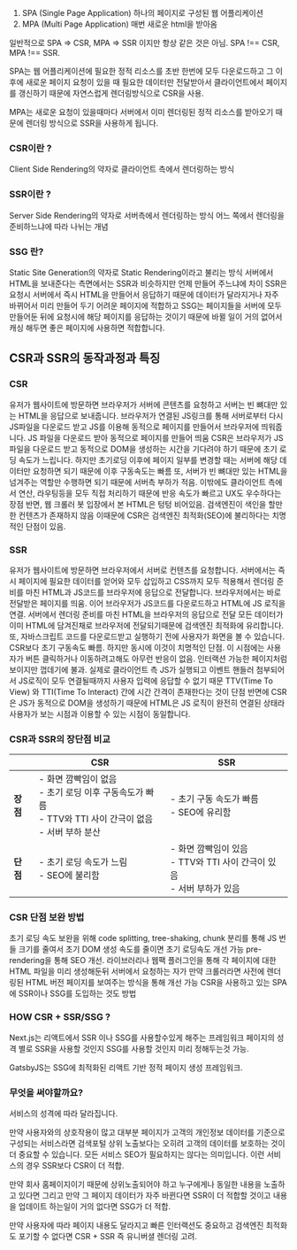 1. SPA (Single Page Application) 하나의 페이지로 구성된 웹 어플리케이션
2. MPA (Multi Page Application) 매번 새로운 html을 받아옴

일반적으로 SPA => CSR, MPA => SSR 이지만 항상 같은 것은 아님.
SPA !== CSR, MPA !== SSR.

SPA는 웹 어플리케이션에 필요한 정적 리소스를 초반 한번에 모두 다운로드하고 그 이후에 새로운 페이지 요청이 있을 때 필요한 데이터만 전달받아서 클라이언트에서 페이지를 갱신하기 때문에 자연스럽게 렌더링방식으로 CSR을 사용.

MPA는 새로운 요청이 있을때마다 서버에서 이미 렌더링된 정적 리소스를 받아오기 때문에 렌더링 방식으로 SSR을 사용하게 됩니다.

### CSR이란 ?
Client Side Rendering의 약자로 클라이언트 측에서 렌더링하는 방식

### SSR이란 ?
Server Side Rendering의 약자로 서버측에서 렌더링하는 방식
어느 쪽에서 렌더링을 준비하느냐에 따라 나뉘는 개념

### SSG 란?
Static Site Generation의 약자로 Static Rendering이라고 불리는 방식
서버에서 HTML을 보내준다는 측면에서는 SSR과 비슷하지만 언제 만들어 주느냐에 차이
SSR은 요청시 서버에서 즉시 HTML을 만들어서 응답하기 때문에 데이터가 달라지거나 자주 바뀌어서 미리 만들어 두기 어려운 페이지에 적합하고
SSG는 페이지들을 서버에 모두 만들어둔 뒤에 요청시에 해당 페이지를 응답하는 것이기 때문에 바뀔 일이 거의 없어서 캐싱 해두면 좋은 페이지에 사용하면 적합합니다.

## CSR과 SSR의 동작과정과 특징

### CSR
유저가 웹사이트에 방문하면 브라우저가 서버에 콘텐츠를 요청하고 서버는 빈 뼈대만 있는 HTML을 응답으로 보내줍니다. 브라우저가 연결된 JS링크를 통해 서버로부터 다시 JS파일을 다운로드 받고 JS를 이용해 동적으로 페이지를 만들어서 브라우저에 띄워줍니다.
JS 파일을 다운로드 받아 동적으로 페이지를 만들어 띄움 CSR은 브라우저가 JS 파일을 다운로드 받고 동적으로 DOM을 생성하는 시간을 기다려야 하기 때문에 초기 로딩 속도가 느립니다. 하지만 초기로딩 이후에 페이지 일부를 변경할 때는 서버에 해당 데이터만 요청하면 되기 때문에 이후 구동속도는 빠름
또, 서버가 빈 뼈대만 있는 HTML을 넘겨주는 역할만 수행하면 되기 때문에 서버측 부하가 적음. 이밖에도 클라이언트 측에서 연산, 라우팅등을 모두 직접 처리하기 때문에 반응 속도가 빠르고 UX도 우수하다는 장점
반면, 웹 크롤러 봇 입장에서 본 HTML은 텅텅 비어있음.
검색엔진이 색인을 할만한 컨텐츠가 존재하지 않음 이때문에 CSR은 검색엔진 최적화(SEO)에 불리하다는 치명적인 단점이 있음.

### SSR
유저가 웹사이트에 방문하면 브라우저에서 서버로 컨텐츠를 요청합니다.
서버에서는 즉시 페이지에 필요한 데이터를 얻어와 모두 삽입하고 CSS까지 모두 적용해서 렌더링 준비를 마친 HTML과 JS코드를 브라우저에 응답으로 전달합니다. 브라우저에서는 바로 전달받은 페이지를 띄움. 이어 브라우저가 JS코드를 다운로드하고 HTML에 JS 로직을 연결.
서버에서 렌더링 준비를 마친 HTML을 브라우저의 응답으로 전달
모든 데이터가 이미 HTML에 담겨진채로 브라우저에 전달되기때문에 검색엔진 최적화에 유리합니다.
또, 자바스크립트 코드를 다운로드받고 실행하기 전에 사용자가 화면을 볼 수 있습니다.
CSR보다 초기 구동속도 빠름. 하지만 동시에 이것이 치명적인 단점. 이 시점에는 사용자가 버튼 클릭하거나 이동하려고해도 아무런 반응이 없음. 인터랙션 가능한 페이지처럼 보이지만 껍데기에 불과.
실제로 클라이언트 측 JS가 실행되고 이벤트 핸들러 첨부되어서 JS로직이 모두 연결될때까지 사용자 입력에 응답할 수 없기 때문
TTV(Time To View) 와 TTI(Time To Interact) 간에 시간 간격이 존재한다는 것이 단점
반면에 CSR은 JS가 동적으로 DOM을 생성하기 때문에 HTML은 JS 로직이 완전히 연결된 상태라 사용자가 보는 시점과 이용할 수 있는 시점이 동일합니다.

### CSR과 SSR의 장단점 비교

|          | **CSR**                                                                                                      | **SSR**                                                                    |
|----------|--------------------------------------------------------------------------------------------------------------|----------------------------------------------------------------------------|
| **장점** | - 화면 깜빡임이 없음<br>- 초기 로딩 이후 구동속도가 빠름<br>- TTV와 TTI 사이 간극이 없음<br>- 서버 부하 분산 | - 초기 구동 속도가 빠름<br>- SEO에 유리함                                  |
| **단점** | - 초기 로딩 속도가 느림<br>- SEO에 불리함                                                                    | - 화면 깜빡임이 있음<br>- TTV와 TTI 사이 간극이 있음<br>- 서버 부하가 있음 |



### CSR 단점 보완 방법
초기 로딩 속도 보완을 위해 code splitting, tree-shaking, chunk 분리를 통해 JS 번들 크기를 줄여서 초기 DOM 생성 속도를 줄이면 초기 로딩속도 개선 가능
pre-rendering을 통해 SEO 개선. 라이브러리나 웹팩 플러그인을 통해 각 페이지에 대한 HTML 파일을 미리 생성해둔뒤 서버에서 요청하는 자가 만약 크롤러라면 사전에 렌더링된 HTML 버전 페이지를 보여주는 방식을 통해 개선 가능
CSR을 사용하고 있는 SPA에 SSR이나 SSG를 도입하는 것도 방법

### HOW CSR + SSR/SSG ?

Next.js는 리액트에서 SSR 이나 SSG를 사용할수있게 해주는 프레임워크 페이지의 성격 별로 SSR을 사용할 것인지 SSG를 사용할 것인지 미리 정해두는것 가능.

GatsbyJS는 SSG에 최적화된 리액트 기반 정적 페이지 생성 프레임워크.

### 무엇을 써야할까요?

서비스의 성격에 따라 달라집니다.

만약 사용자와의 상호작용이 많고 대부분 페이지가 고객의 개인정보 데이터를 기준으로 구성되는 서비스라면 검색포털 상위 노출보다는 오히려 고객의 데이터를 보호하는 것이 더 중요할 수 있습니다. 모든 서비스 SEO가 필요하지는 않다는 의미입니다. 이런 서비스의 경우 SSR보다 CSR이 더 적합.

만약 회사 홈페이지이기 때문에 상위노출되어야 하고 누구에게나 동일한 내용을 노출하고 있다면 그리고 만약 그 페이지 데이터가 자주 바뀐다면 SSR이 더 적합할 것이고 내용을 업데이트 하는일이 거의 없다면 SSG가 더 적합.

만약 사용자에 따라 페이지 내용도 달라지고 빠른 인터랙션도 중요하고 검색엔진 최적화도 포기할 수 없다면 CSR + SSR 즉 유니버셜 렌더링 고려.
